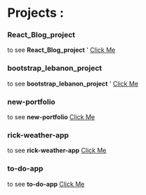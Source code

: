 # Projects :

### React_Blog_project

 to see  **React_Blog_project** ' [Click Me](https://aqueous-sands-93791.herokuapp.com/Home)


### bootstrap_lebanon_project

 to see  **bootstrap_lebanon_project** ' [Click Me](https://hamadagh.github.io/Projects/bootstrap_lebanon_project/)

 
 ### new-portfolio

 to see **new-portfolio** [Click Me](https://hamadagh.github.io/Projects/new-portfolio/)

 
 ### rick-weather-app

 to see **rick-weather-app** [Click Me](https://hamadagh.github.io/Projects/rick-weather-app/webpack-demo/dist/)


### to-do-app

 to see **to-do-app** [Click Me](https://hamadagh.github.io/Projects/to-do-app/)

